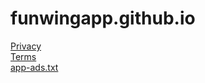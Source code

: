 # funwingapp.github.io
[Privacy](https://funwingapp.github.io/privacy.html)  
[Terms](https://funwingapp.github.io/terms.html)  
[app-ads.txt](https://funwingapp.github.io/app-ads.txt)  
